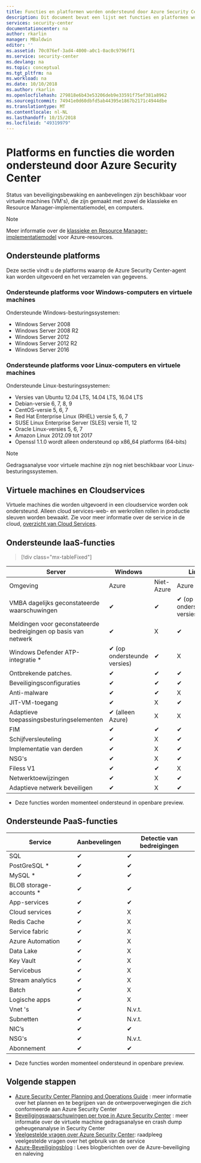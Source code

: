 ```yaml
---
title: Functies en platformen worden ondersteund door Azure Security Center | Microsoft Docs
description: Dit document bevat een lijst met functies en platformen worden ondersteund door Azure Security Center.
services: security-center
documentationcenter: na
author: rkarlin
manager: MBaldwin
editor: ''
ms.assetid: 70c076ef-3ad4-4000-a0c1-0ac0c9796ff1
ms.service: security-center
ms.devlang: na
ms.topic: conceptual
ms.tgt_pltfrm: na
ms.workload: na
ms.date: 10/10/2018
ms.author: rkarlin
ms.openlocfilehash: 279818e6b43e53206deb9e33591f75ef381a8962
ms.sourcegitcommit: 74941e0d60dbfd5ab44395e1867b2171c4944dbe
ms.translationtype: MT
ms.contentlocale: nl-NL
ms.lasthandoff: 10/15/2018
ms.locfileid: "49319979"
---
```

# <a name="platforms-and-features-supported-by-azure-security-center"></a>Platforms en functies die worden ondersteund door Azure Security Center

Status van beveiligingsbewaking en aanbevelingen zijn beschikbaar voor virtuele machines (VM's), die zijn gemaakt met zowel de klassieke en Resource Manager-implementatiemodel, en computers.

> [!NOTE]
> Meer informatie over de [klassieke en Resource Manager-implementatiemodel](../azure-classic-rm.md) voor Azure-resources.
>
>

## <a name="supported-platforms"></a>Ondersteunde platforms 

Deze sectie vindt u de platforms waarop de Azure Security Center-agent kan worden uitgevoerd en het verzamelen van gegevens.

### <a name="supported-platforms-for-windows-computers-and-vms"></a>Ondersteunde platforms voor Windows-computers en virtuele machines
Ondersteunde Windows-besturingssystemen:

* Windows Server 2008
* Windows Server 2008 R2
* Windows Server 2012
* Windows Server 2012 R2
* Windows Server 2016


### <a name="supported-platforms-for-linux-computers-and-vms"></a>Ondersteunde platforms voor Linux-computers en virtuele machines
Ondersteunde Linux-besturingssystemen:

* Versies van Ubuntu 12.04 LTS, 14.04 LTS, 16.04 LTS
* Debian-versie 6, 7, 8, 9
* CentOS-versie 5, 6, 7
* Red Hat Enterprise Linux (RHEL) versie 5, 6, 7
* SUSE Linux Enterprise Server (SLES) versie 11, 12
* Oracle Linux-versies 5, 6, 7
* Amazon Linux 2012.09 tot 2017
* Openssl 1.1.0 wordt alleen ondersteund op x86_64 platforms (64-bits)

> [!NOTE]
> Gedragsanalyse voor virtuele machine zijn nog niet beschikbaar voor Linux-besturingssystemen.
>
>

## <a name="vms-and-cloud-services"></a>Virtuele machines en Cloudservices
Virtuele machines die worden uitgevoerd in een cloudservice worden ook ondersteund. Alleen cloud services-web- en werkrollen rollen in productie sleuven worden bewaakt. Zie voor meer informatie over de service in de cloud, [overzicht van Cloud Services](../cloud-services/cloud-services-choose-me.md).


## <a name="supported-iaas-features"></a>Ondersteunde IaaS-functies

> [!div class="mx-tableFixed"]
> 

|Server|Windows||Linux||
|----|----|----|----|----|
|Omgeving|Azure|Niet-Azure|Azure|Niet-Azure|
|VMBA dagelijks geconstateerde waarschuwingen|✔|✔|✔ (op ondersteunde versies)|✔|
|Meldingen voor geconstateerde bedreigingen op basis van netwerk|✔|X|✔|X|
|Windows Defender ATP-integratie *|✔ (op ondersteunde versies)|✔|X|X|
|Ontbrekende patches.|✔|✔|✔|✔|
|Beveiligingsconfiguraties|✔|✔|✔|✔|
|Anti-malware|✔|✔|X|X|
|JIT-VM-toegang|✔|X|✔|X|
|Adaptieve toepassingsbesturingselementen|✔ (alleen Azure)|X|X|X|
|FIM|✔|✔|✔|✔|
|Schijfversleuteling|✔|X|✔|X|
|Implementatie van derden|✔|X|✔|X|
|NSG's|✔|X|✔|X|
|Filess V1|✔|✔|X|X|
|Netwerktoewijzingen|✔|X|✔|X|
|Adaptieve netwerk beveiligen|✔|X|✔|X|

* Deze functies worden momenteel ondersteund in openbare preview.


## <a name="supported-paas-features"></a>Ondersteunde PaaS-functies


|Service|Aanbevelingen|Detectie van bedreigingen|
|----|----|----|
|SQL|✔| ✔|
|PostGreSQL *|✔| ✔|
|MySQL *|✔| ✔|
|BLOB storage-accounts *|✔| ✔|
|App-services|✔| ✔|
|Cloud services|✔| X|
|Redis Cache|✔| X|
|Service fabric|✔| X|
|Azure Automation|✔| X|
|Data Lake |✔| X|
|Key Vault|✔| X|
|Servicebus|✔| X|
|Stream analytics|✔| X|
|Batch|✔| X|
|Logische apps|✔| X|
|Vnet 's|✔| N.v.t.|
|Subnetten|✔| N.v.t.|
|NIC’s|✔| ✔|
|NSG's|✔| N.v.t.|
|Abonnement|✔| ✔|

* Deze functies worden momenteel ondersteund in openbare preview.

## <a name="next-steps"></a>Volgende stappen

- [Azure Security Center Planning and Operations Guide](security-center-planning-and-operations-guide.md) : meer informatie over het plannen en te begrijpen van de ontwerpoverwegingen die zich conformeerde aan Azure Security Center
- [Beveiligingswaarschuwingen per type in Azure Security Center](security-center-alerts-type.md#virtual-machine-behavioral-analysis) : meer informatie over de virtuele machine gedragsanalyse en crash dump geheugenanalyse in Security Center
- [Veelgestelde vragen over Azure Security Center](security-center-faq.md): raadpleeg veelgestelde vragen over het gebruik van de service
- [Azure-Beveiligingsblog](http://blogs.msdn.com/b/azuresecurity/) : Lees blogberichten over de Azure-beveiliging en naleving
